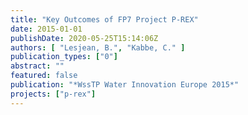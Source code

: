 ```yaml
---
title: "Key Outcomes of FP7 Project P-REX"
date: 2015-01-01
publishDate: 2020-05-25T15:14:06Z
authors: [ "Lesjean, B.", "Kabbe, C." ]
publication_types: ["0"]
abstract: ""
featured: false
publication: "*WssTP Water Innovation Europe 2015*"
projects: ["p-rex"]
---
```


